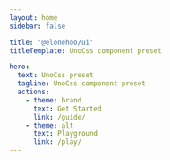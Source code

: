 ```yaml
---
layout: home
sidebar: false

title: '@elonehoo/ui'
titleTemplate: UnoCss component preset

hero:
  text: UnoCss preset
  tagline: UnoCss component preset
  actions:
    - theme: brand
      text: Get Started
      link: /guide/
    - theme: alt
      text: Playground
      link: /play/
---
```




